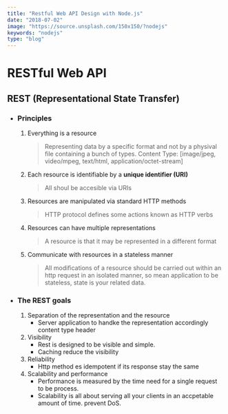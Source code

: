 ```yaml
---
title: "Restful Web API Design with Node.js"
date: "2018-07-02"
image: "https://source.unsplash.com/150x150/?nodejs"
keywords: "nodejs"
type: "blog"
---
```


# RESTful Web API 

## REST (Representational State Transfer)

- ### Principles

    1. Everything is a resource
        > Representing data by a specific format and not by a physival file containing a bunch of types.
        Content Type: 
        [image/jpeg, video/mpeg, text/html, application/octet-stream]

    2. Each resource is identifiable by a __unique identifier (URI)__
       
        > All shoul be accesible via URIs

    3. Resources are manipulated via standard HTTP methods
        
        > HTTP protocol defines some actions known as HTTP verbs
        
    4. Resources can have multiple representations
       
        > A resource is that it may be represented in a different format
       
    5. Communicate with resources in a stateless manner
       
        > All modifications of a resource should be carried out within an http request in an isolated manner, so mean application to be stateless, state is your related data.
       
- ### The REST goals

    1. Separation of the representation and the resource
        - Server application to handke the representation accordingly content type header
    2. Visibility
        - Rest is designed to be visible and simple.
        - Caching reduce the visibility
    3. Reliability
        - Http method es idempotent if its response stay the same
    4. Scalability and performance
        - Performance is measured by the time need for a single request to be process.
        - Scalability is all about serving all your clients in an accpetable amount of time. prevent DoS.
    
    
    

